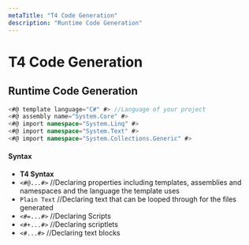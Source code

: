 ```yaml
---
metaTitle: "T4 Code Generation"
description: "Runtime Code Generation"
---
```


# T4 Code Generation



## Runtime Code Generation


```cs
<#@ template language="C#" #> //Language of your project 
<#@ assembly name="System.Core" #>
<#@ import namespace="System.Linq" #>
<#@ import namespace="System.Text" #>
<#@ import namespace="System.Collections.Generic" #>

```



#### Syntax


- **T4 Syntax**
- `<#@...#>` //Declaring properties including templates, assemblies and namespaces and the language the template uses
- `Plain Text` //Declaring text that can be looped through for the files generated
- `<#=...#>` //Declaring Scripts
- `<#+...#>` //Declaring scriptlets
- `<#...#>` //Declaring text blocks

